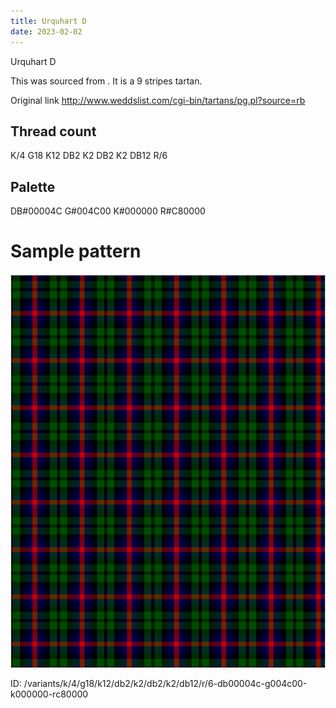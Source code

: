 ```yaml
---
title: Urquhart D
date: 2023-02-02
---
```

Urquhart D

This was sourced from <no value>.  It is a 9 stripes tartan.

Original link http://www.weddslist.com/cgi-bin/tartans/pg.pl?source=rb

## Thread count
K/4 G18 K12 DB2 K2 DB2 K2 DB12 R/6

## Palette
DB#00004C G#004C00 K#000000 R#C80000

# Sample pattern

![Tartan detail](tartan.png "K/4 G18 K12 DB2 K2 DB2 K2 DB12 R/6 tartan")

ID: /variants/k/4/g18/k12/db2/k2/db2/k2/db12/r/6-db00004c-g004c00-k000000-rc80000